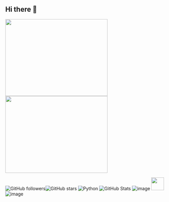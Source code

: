 ## Hi there 👋

<!--
**codnjs1129/codnjs1129** is a ✨ _special_ ✨ repository because its `README.md` (this file) appears on your GitHub profile.

Here are some ideas to get you started:

- 🔭 I’m currently working on ...
- 🌱 I’m currently learning ...
- 👯 I’m looking to collaborate on ...
- 🤔 I’m looking for help with ...
- 💬 Ask me about ...
- 📫 How to reach me: ...
- 😄 Pronouns: ...
- ⚡ Fun fact: ...
-->

<img src="image/1.jpg" width="320" height="240" />
<img src="image/2.jpg" width="320" height="240" />

![GitHub followers](https://img.shields.io/github/followers/codnjs1129?style=social)![GitHub stars](https://img.shields.io/github/stars/codnjs1129?style=social)
![Python](https://img.shields.io/badge/Python-3776AB?style=for-the-badge&logo=python&logoColor=white)
![GitHub Stats](https://github-readme-stats.vercel.app/api?username=codnjs1129&show_icons=true&theme=radical)
![image](https://github.com/user-attachments/assets/e7ce71cb-e1fd-4590-b759-edbd20f7cba4)
<img src="https://cdn.jsdelivr.net/npm/simple-icons@v8/icons/github.svg" width="40" height="40" />![image](https://github.com/user-attachments/assets/ab4f0430-d359-4660-a41a-3106c9c66921)
